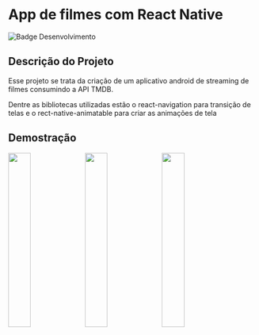 # App de filmes com React Native

![Badge Desenvolvimento](http://img.shields.io/static/v1?label=STATUS&message=DESENVOLVIMENTO&color=GREEN&style=for-the-badge)

## Descrição do Projeto
<p>Esse projeto se trata da criação de um aplicativo android de streaming de filmes consumindo a API TMDB.</p>
<p>Dentre as bibliotecas utilizadas estão o react-navigation para transição de telas e o rect-native-animatable para criar as animações de tela</p>

## Demostração

<img src="https://user-images.githubusercontent.com/71270235/229019701-69a964b5-faca-4ac6-b92f-2f3a07980bf1.png" width=30% height=30%>
<img src="https://user-images.githubusercontent.com/71270235/229019677-3f7954c6-b1f9-4559-9d20-1b97e8c85fe1.png" width=30% height=30%>
<img src="https://user-images.githubusercontent.com/71270235/229019693-8879f187-a7bc-48b7-81ca-8fbb929ff97c.png" width=30% height=30%>
